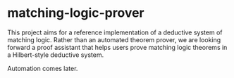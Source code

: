 # matching-logic-prover

This project aims for a reference implementation of a deductive system of matching logic. 
Rather than an automated theorem prover, we are looking forward a proof assistant that
helps users prove matching logic theorems in a Hilbert-style deductive system.

Automation comes later.

